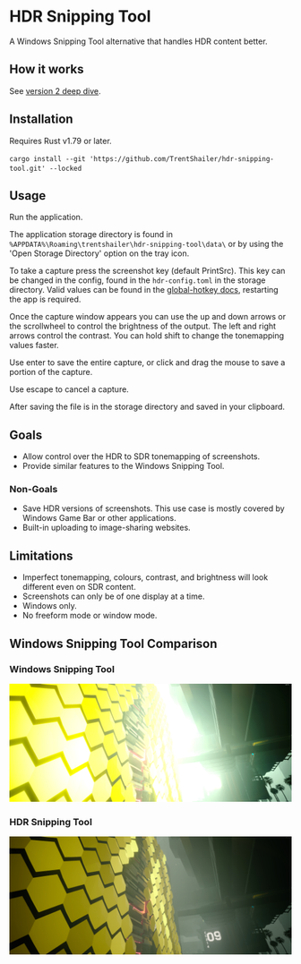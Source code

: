 # HDR Snipping Tool

A Windows Snipping Tool alternative that handles HDR content better.

## How it works

See [version 2 deep dive](https://github.com/TrentShailer/hdr-snipping-tool/blob/version-2/version2.md).

## Installation

Requires Rust v1.79 or later.

`cargo install --git 'https://github.com/TrentShailer/hdr-snipping-tool.git' --locked`

## Usage

Run the application.

The application storage directory is found in `%APPDATA%\Roaming\trentshailer\hdr-snipping-tool\data\` or by using the 'Open Storage Directory' option on the tray icon.

To take a capture press the screenshot key (default PrintSrc). This key can be changed in the config, found in the `hdr-config.toml` in the storage directory. Valid values can be found in the [global-hotkey docs](https://docs.rs/global-hotkey/latest/global_hotkey/hotkey/enum.Code.html), restarting the app is required.

Once the capture window appears you can use the up and down arrows or the scrollwheel to control the brightness of the output. The left and right arrows control the contrast. You can hold shift to change the tonemapping values faster.

Use enter to save the entire capture, or click and drag the mouse to save a portion of the capture.

Use escape to cancel a capture.

After saving the file is in the storage directory and saved in your clipboard.

## Goals

- Allow control over the HDR to SDR tonemapping of screenshots.
- Provide similar features to the Windows Snipping Tool.

### Non-Goals

- Save HDR versions of screenshots. This use case is mostly covered by Windows Game Bar or other applications.
- Built-in uploading to image-sharing websites.

## Limitations

- Imperfect tonemapping, colours, contrast, and brightness will look different even on SDR content.
- Screenshots can only be of one display at a time.
- Windows only.
- No freeform mode or window mode.

## Windows Snipping Tool Comparison

### Windows Snipping Tool

![Windows example 1][win-example-1]

### HDR Snipping Tool

![HDR example 1][hdr-example-1]

[win-example-1]: https://github.com/TrentShailer/hdr-snipping-tool/blob/version-2/media/windows-snipping-tool-example.jpg "Windows Snipping Tool Screenshot of Cyberpunk 2077 with blown out highlights."
[hdr-example-1]: https://github.com/TrentShailer/hdr-snipping-tool/blob/version-2/media/hdr-snipping-tool-example.jpg "HDR Snipping Tool Screenshot showing the same content as the Windows Snipping Tool but without any blown out highlights."
